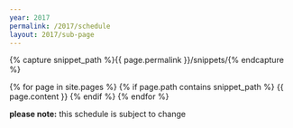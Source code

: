 ```yaml
---
year: 2017
permalink: /2017/schedule
layout: 2017/sub-page
---
```

{% capture snippet_path %}{{ page.permalink }}/snippets/{% endcapture %}
<section id="schedule" class="main-content text-center">
	<div class="container">

{% for page in site.pages %}
{% if page.path contains snippet_path %}
{{ page.content }}
{% endif %}
{% endfor %}
	</div>
  <div> <b>please note:</b> this schedule is subject to change </div>
</section>
